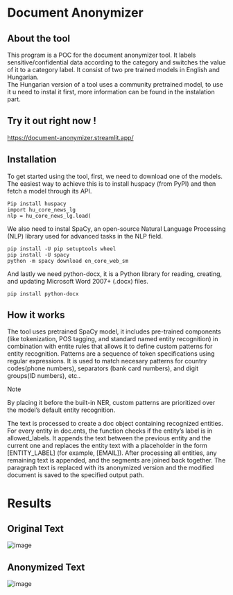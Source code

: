 # Document Anonymizer

## About the tool
This program is a POC for the document anonymizer tool. It labels sensitive/confidential data according to the category and switches the value of it to a category label. It consist of two pre trained models in English and Hungarian.  
The Hungarian version of a tool uses a community pretrained model, to use it u need to instal it first, more information can be found in the instalation part.

## Try it out right now !

https://document-anonymizer.streamlit.app/


## Installation
To get started using the tool, first, we need to download one of the models. The easiest way to achieve this is to install huspacy (from PyPI) and then fetch a model through its API. 
````
Pip install huspacy
import hu_core_news_lg
nlp = hu_core_news_lg.load(
````
We also need to instal SpaCy, an open-source Natural Language Processing (NLP) library used for advanced tasks in the NLP field.
````
pip install -U pip setuptools wheel
pip install -U spacy
python -m spacy download en_core_web_sm
````
And lastly we need python-docx, it is a Python library for reading, creating, and updating Microsoft Word 2007+ (.docx) files.
````
pip install python-docx
````
## How it works
The tool uses pretrained SpaCy model, it includes pre-trained components (like tokenization, POS tagging, and standard named entity recognition) in combination with entite rules that allows it to define custom patterns for entity recognition. Patterns are a sequence of token specifications using regular expressions. It is used to match necesary patterns for country codes(phone numbers), separators (bank card numbers), and digit groups(ID numbers), etc.. 
> [!NOTE]
> By placing it before the built-in NER, custom patterns are prioritized over the model’s default entity recognition.

The text is processed to create a doc object containing recognized entities. For every entity in doc.ents, the function checks if the entity’s label is in allowed_labels. It appends the text between the previous entity and the current one and replaces the entity text with a placeholder in the form [ENTITY_LABEL] (for example, [EMAIL]). After processing all entities, any remaining text is appended, and the segments are joined back together. The paragraph text is replaced with its anonymized version and the modified document is saved to the specified output path.

# Results
## Original Text 
![image](https://github.com/user-attachments/assets/ca33ed5d-e17d-4b48-9e49-591d2153047d)

## Anonymized Text

![image](https://github.com/user-attachments/assets/e51bc683-a437-4267-a904-8e3b8efb97a7)










